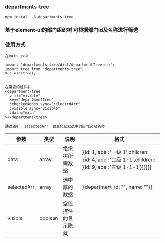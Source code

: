 ### departments-tree
```
npm install -S departments-tree
```
### 基于element-ui的部门组织树 可根据部门id及名称进行筛选

### 使用方式

```
在main.js中 

import "departments-tree/dist/departmentTree.css";
import tree from "departments-tree";
Vue.use(tree);
 

在需要的组件中
<department-tree
  v-if="visible"
  key="departmentTree"
  :checkedNodes.sync="selectedArr"
  :visible.sync="visible"
  :data="data"
></department-tree>

通过监听  selectedArr  的变化获取选中的部门id及名称
```
|  参数         |  类型   |     说明          |     格式                                                                                                |
|---------------|--------|-------------------|---------------------------------------------------------------------------------------------------------|
| data          | array  | 组织树所需数据     |  [{id: 1,label: '一级 1',children: [{id: 4,label: '二级 1-1',children: [{id: 9,label: '三级 1-1-1'}]}]}] |
| selectedArr   | array  | 选中厚的数据       | [{department_id: "", name: ""}]                                                                         |
| visible       | boolean| 空值控件的显示隐藏  |                                                                                                         